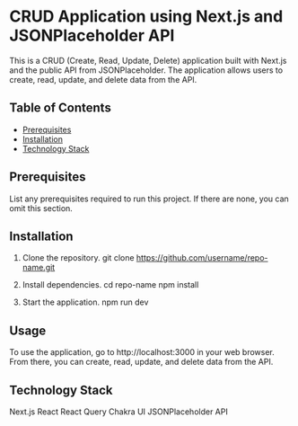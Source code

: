 # CRUD Application using Next.js and JSONPlaceholder API

This is a CRUD (Create, Read, Update, Delete) application built with Next.js and the public API from JSONPlaceholder. The application allows users to create, read, update, and delete data from the API.

## Table of Contents

- [Prerequisites](#prerequisites)
- [Installation](#installation)
- [Technology Stack](#technology-stack)

## Prerequisites

List any prerequisites required to run this project. If there are none, you can omit this section.

## Installation

1. Clone the repository.
git clone https://github.com/username/repo-name.git

2. Install dependencies.
cd repo-name
npm install

3. Start the application.
npm run dev

## Usage
To use the application, go to http://localhost:3000 in your web browser. From there, you can create, read, update, and delete data from the API.

## Technology Stack
Next.js
React
React Query
Chakra UI
JSONPlaceholder API
